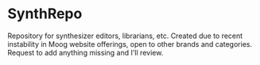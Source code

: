 # SynthRepo
Repository for synthesizer editors, librarians, etc.
Created due to recent instability in Moog website offerings, open to other brands and categories. 
Request to add anything missing and I'll review.
